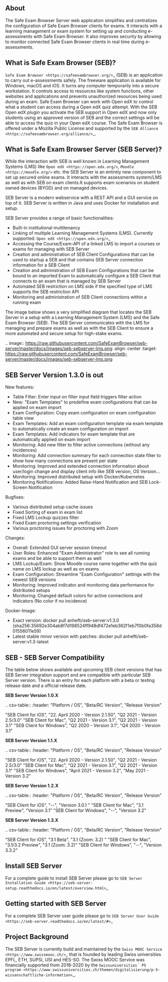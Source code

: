 
About
-----
The Safe Exam Browser Server web application simplifies and centralizes the configuration of Safe Exam Browser clients for exams. It interacts with a learning management or exam system for setting up and conducting e-assessments with Safe Exam Browser. It also improves security by allowing to monitor connected Safe Exam Browser clients in real time during e-assessments. 

What is Safe Exam Browser (SEB)?
--------------------------------

`Safe Exam Browser <https://safeexambrowser.org/>`_ (SEB) is an application to carry out e-assessments safely. The freeware application is available for Windows, macOS and iOS. It turns any computer temporarily into a secure workstation. It controls access to resources like system functions, other websites and applications and prevents unauthorized resources being used during an exam. Safe Exam Browser can work with Open edX to control what a student can access during a Open edX quiz attempt. With the SEB Open edX plugin you activate the SEB support in Open edX and now only students using an approved version of SEB and the correct settings will be able to access the quiz in your Open edX course. The Safe Exam Browser is offered under a Mozilla Public License and supported by the `SEB Alliance <https://safeexambrowser.org/alliance/>`_.


What is Safe Exam Browser Server (SEB Server)?
----------------------------------------------

While the interaction with SEB is well known in Learning Management Systems (LMS) like `Open edX <https://open.edx.org/>`_, 
`Moodle <https://moodle.org/>`_ etc. the SEB Server is an entirely new component to set up secured online exams. 
It interacts with the assessments system/LMS as well as with SEB on exam clients.It supports exam scenarios on student owned devices (BYOD) 
and on managed devices.

SEB Server is a modern webservice with a REST API and a GUI service on top of it. SEB Server is written in Java and uses Docker for installation and setup.

SEB Server provides a range of basic functionalities:

- Built-in institutional multitenancy 
- Linking of multiple Learning Management Systems (LMS). Currently supported: `Open edX <https://open.edx.org/>`_
- Accessing the Course/Exam-API of a linked LMS to import a courses or exams for managing with SEB Server
- Creation and administration of SEB Client Configurations that can be used to startup a SEB and that contains SEB Server connection information for a SEB Client
- Creation and administration of SEB Exam Configurations that can be bound to an imported Exam to automatically configure a SEB Client that connects to an exam that is managed by SEB Server
- Automated SEB restriction on LMS side if the specified type of LMS supports the SEB restriction API
- Monitoring and administration of SEB Client connections within a running exam

The image below shows a very simplified diagram that locates the SEB Server in a setup with a Learning Management System (LMS) and the 
Safe Exam Browser (SEB). The SEB Server communicates with the LMS for managing and prepare exams as well as with the SEB Client to ensure 
a more automated and secure setup for high-stake exams.

.. image:: https://raw.githubusercontent.com/SafeExamBrowser/seb-server/master/docs/images/seb-sebserver-lms.png
    :align: center
    :target: https://raw.githubusercontent.com/SafeExamBrowser/seb-server/master/docs/images/seb-sebserver-lms.png
    

SEB Server Version 1.3.0 is out
-------------------------------

New features:

- Table Filter: Enter input on filter input field triggers filter action
- New: "Exam Templates" to predefine exam configurations that can be applied on exam import
- Exam Configuration: Copy exam configuration on exam configuration table view
- Exam Templates: Add an exam configuration template via exam template to automatically create an exam configuration on import
- Exam Templates: Add indicators for exam template that are automatically applied on exam import
- Monitoring: Add new filter to filter active connections (without any incidences)
- Monitoring: Add connection summary for each connection state filter to show how many connections are present per state
- Monitoring: Improved and extended connection information about user/login change and display client info like SEB version, OS Version...
- Monitoring: Improved distributed setup with Docker/Kubernetes
- Monitoring Notifications: Added Raise-Hand Notification and SEB Lock-Screen Notification


Bugfixes:

- Various distributed setup cache issues
- Fixed Sorting of exam in exam list
- Fixed LMS Lockup quizzes filter
- Fixed Exam proctoring settings verification
- Various proctoring issues for proctoring with Zoom


Changes:

- Overall: Extended GUI server session timeout
- User Roles: Enhanced "Exam Administrator" role to see all running exams and be able to support them as well
- LMS Lockup/Exam: Show Moodle course name together with the quiz name on LMS lockup as well as on exams
- Exam Configuration: Streamline "Exam Configuration" settings with the newest SEB versions
- Monitoring: Improved indicator and monitoring data performance for distributed setups
- Monitoring: Changed default colors for active connections and indicators (No color if no incidence)

Docker-Image:

- Exact version: docker pull anhefti/seb-server:v1.3.0 (sha256:35692e304ab8f7d198524ff948df472e1eb362f1eb7f0b0fa358d01556011e59)
- Latest stable minor version with patches: docker pull anhefti/seb-server:v1.3-latest



SEB - SEB Server Compatibility
------------------------------

The table below shows available and upcoming SEB client versions that has SEB Server integration support and are compatible with particular 
SEB Server version. There is an entry for each platform with a beta or testing release date and a official release date.

**SEB Server Version 1.0.X**

.. csv-table::
   :header: "Platform / OS", "Beta/RC Version", "Release Version"

   "SEB Client for iOS", "22. April 2020 - Version 2.1.50", "Q2 2021 - Version 2.5/3.0"
   "SEB Client for Mac", "Q2 2021 - Version 3.1", "Q2 2021 - Version 3.1"
   "SEB Client for Windows", "Q2 2020 - Version 3.1", "Q4 2020 - Version 3.1"
   
**SEB Server Version 1.1.X**

.. csv-table::
   :header: "Platform / OS", "Beta/RC Version", "Release Version"

   "SEB Client for iOS", "22. April 2020 - Version 2.1.50", "Q2 2021 - Version 2.5/3.0"
   "SEB Client for Mac", "Q2 2021 - Version 3.1", "Q2 2021 - Version 3.1"
   "SEB Client for Windows", "April 2021 - Version 3.2", "May 2021 - Version 3.2"
   
**SEB Server Version 1.2.X**

.. csv-table::
   :header: "Platform / OS", "Beta/RC Version", "Release Version"

   "SEB Client for iOS", "--", "Version 3.0.1 "
   "SEB Client for Mac", "3.1 Preview", "Version 3.1"
   "SEB Client for Windows", "--", "Version 3.2"
   
**SEB Server Version 1.3.X**

.. csv-table::
   :header: "Platform / OS", "Beta/RC Version", "Release Version"

   "SEB Client for iOS", "3.1 Beta", "3.1 (Zoom: 3.2) "
   "SEB Client for Mac", "3.1/3.2 Preview", "3.1 (Zoom: 3.2)"
   "SEB Client for Windows", "--", "Version 3.3.2"
   

Install SEB Server
------------------

For a complete guide to install SEB Server please go to `SEB Server Installation Guide <https://seb-server-setup.readthedocs.io/en/latest/overview.html>`_

Getting started with SEB Server
-------------------------------

For a complete SEB Server user guide please go to `SEB Server User Guide <https://seb-server.readthedocs.io/en/latest/#>`_

Project Background
------------------

The SEB Server is currently build and maintained by the `Swiss MOOC Service <https://www.swissmooc.ch/>`_ that is founded by leading Swiss universities EPFL, ETH, SUPSI, USI and HES-SO. The Swiss MOOC Service was financially supported from 2018-2020 by the `Swissuniversities´ P5 program <https://www.swissuniversities.ch/themen/digitalisierung/p-5-wissenschaftliche-information>`_.

